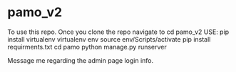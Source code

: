 # pamo_v2

To use this repo.
Once you clone the repo navigate to cd pamo_v2
USE: pip install virtualenv
virtualenv env
source env/Scripts/activate
pip install requirments.txt
cd pamo
python manage.py runserver

Message me regarding the admin page login info.
